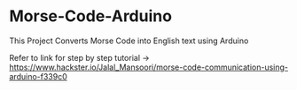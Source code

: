 # Morse-Code-Arduino

This Project Converts Morse Code into English text using Arduino

Refer to link for step by step tutorial -> https://www.hackster.io/Jalal_Mansoori/morse-code-communication-using-arduino-f339c0
